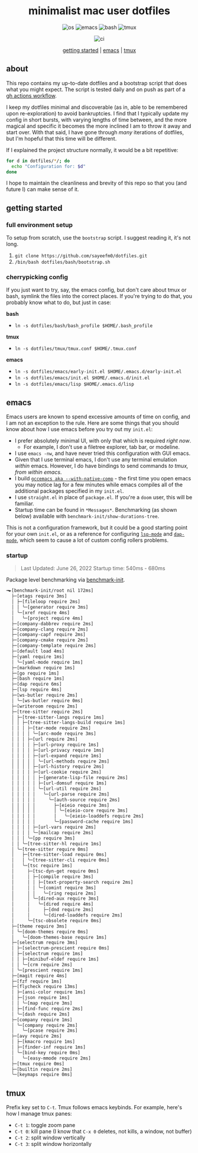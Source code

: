 <div align="center">

 # minimalist mac user dotfiles

 ![os](https://img.shields.io/badge/mac-434C5E?style=for-the-badge&labelColor=2E3440&logo=apple)
 ![emacs](https://img.shields.io/badge/emacs-81A1C1?style=for-the-badge&labelColor=2E3440&logo=gnuemacs&logoColor=white)
 ![bash](https://img.shields.io/badge/bash-7ebebd?style=for-the-badge&labelColor=2E3440&logo=gnubash&logoColor=white)
 ![tmux](https://img.shields.io/badge/tmux-A3BE8C?style=for-the-badge&labelColor=2E3440&logo=tmux&logoColor=white)
 
 ![ci](https://img.shields.io/github/workflow/status/sayeefm0/dotfiles/bootstrap?label=CI&logo=github&style=for-the-badge)
 
 [getting started](#getting-started) | [emacs](#emacs) | [tmux](#tmux)
 
</div>

## about

This repo contains my up-to-date dotfiles and a bootstrap script that does what you might expect. The script is tested daily and on push as part of a
[gh actions workflow](https://github.com/sayeefm0/dotfiles/actions). 

I keep my dotfiles minimal and discoverable (as in, able to be remembered upon re-exploration) to avoid bankruptcies. I find that
I typically update my config in short bursts, with varying lengths of time between, and the more magical and specific it becomes the more
inclined I am to throw it away and start over. With that said, I have gone through *many* iterations of dotfiles, but I'm hopeful that 
this time will be different.

If I explained the project structure normally, it would be a bit repetitive:
```bash
for d in dotfiles/*/; do
  echo "Configuration for: $d"
done
```

I hope to maintain the cleanliness and brevity of this repo so that you (and future I) can make sense of it.

## getting started

### full environment setup

To setup from scratch, use the `bootstrap` script. I suggest reading it, it's not long.

1. `git clone https://github.com/sayeefm0/dotfiles.git`
2. `/bin/bash dotfiles/bash/bootstrap.sh`

### cherrypicking config

If you just want to try, say, the emacs config, but don't care about tmux or bash, symlink the files into the correct places. 
If you're trying to do that, you probably know what to do, but just in case:

**bash**
- `ln -s dotfiles/bash/bash_profile $HOME/.bash_profile`

**tmux**
- `ln -s dotfiles/tmux/tmux.conf $HOME/.tmux.conf`

**emacs**
- `ln -s dotfiles/emacs/early-init.el $HOME/.emacs.d/early-init.el`
- `ln -s dotfiles/emacs/init.el $HOME/.emacs.d/init.el`
- `ln -s dotfiles/emacs/lisp $HOME/.emacs.d/lisp`

## emacs

Emacs users are known to spend excessive amounts of time on config, and I am not an exception
to the rule. Here are some things that you should know about how I use emacs before you try out my `init.el`:

- I prefer absolutely minimal UI, with only that which is required *right now*.
  - For example, I don't use a filetree explorer, tab bar, or modeline.
- I use `emacs -nw`, and have never tried this configuration with GUI emacs.
- Given that I use terminal emacs, I don't use any terminal emulation *within* emacs. However, I do have bindings to send commands *to tmux, from within emacs*.
- I build [`gccemacs aka --with-native-comp`](https://www.emacswiki.org/emacs/GccEmacs) - the first time you open emacs you may notice lag for a few minutes while emacs compiles all of the additional packages specified in my `init.el`.
- I use `straight.el` in place of `package.el`. If you're a `doom` user, this will be familiar. 
- Startup time can be found in `*Messages*`. Benchmarking (as shown below) available with `benchmark-init/show-durations-tree`.

This is not a configuration framework, but it could be a good starting point for your own `init.el`, or as a reference for 
configuring [`lsp-mode`](https://github.com/emacs-lsp/lsp-mode) and [`dap-mode`](https://github.com/emacs-lsp/dap-mode), 
which seem to cause a lot of custom config rollers problems.

### startup 

> Last Updated: June 26, 2022
> Startup time: 540ms - 680ms

Package level benchmarking via [benchmark-init](https://github.com/dholm/benchmark-init-el).

```bash
╼►[benchmark-init/root nil 172ms]
  ├─[etags require 3ms]
  │ ├─[fileloop require 2ms]
  │ │ ╰─[generator require 3ms]
  │ ╰─[xref require 4ms]
  │   ╰─[project require 4ms]
  ├─[company-dabbrev require 2ms]
  ├─[company-clang require 2ms]
  ├─[company-capf require 2ms]
  ├─[company-cmake require 2ms]
  ├─[company-template require 2ms]
  ├─[default load 4ms]
  ├─[yaml require 1ms]
  │ ╰─[yaml-mode require 1ms]
  ├─[markdown require 1ms]
  ├─[go require 1ms]
  ├─[bash require 1ms]
  ├─[dap require 6ms]
  ├─[lsp require 4ms]
  ├─[ws-butler require 2ms]
  │ ╰─[ws-butler require 0ms]
  ├─[writeroom require 2ms]
  ├─[tree-sitter require 2ms]
  │ ├─[tree-sitter-langs require 1ms]
  │ │ ├─[tree-sitter-langs-build require 1ms]
  │ │ │ ├─[tar-mode require 2ms]
  │ │ │ │ ╰─[arc-mode require 3ms]
  │ │ │ ├─[url require 2ms]
  │ │ │ │ ├─[url-proxy require 1ms]
  │ │ │ │ ├─[url-privacy require 1ms]
  │ │ │ │ ├─[url-expand require 1ms]
  │ │ │ │ │ ╰─[url-methods require 2ms]
  │ │ │ │ ├─[url-history require 2ms]
  │ │ │ │ ├─[url-cookie require 2ms]
  │ │ │ │ │ ├─[generate-lisp-file require 2ms]
  │ │ │ │ │ ├─[url-domsuf require 1ms]
  │ │ │ │ │ ╰─[url-util require 2ms]
  │ │ │ │ │   ╰─[url-parse require 2ms]
  │ │ │ │ │     ╰─[auth-source require 2ms]
  │ │ │ │ │       ├─[eieio require 3ms]
  │ │ │ │ │       │ ╰─[eieio-core require 3ms]
  │ │ │ │ │       │   ╰─[eieio-loaddefs require 2ms]
  │ │ │ │ │       ╰─[password-cache require 1ms]
  │ │ │ │ ├─[url-vars require 2ms]
  │ │ │ │ ╰─[mailcap require 2ms]
  │ │ │ ╰─[pp require 3ms]
  │ │ ╰─[tree-sitter-hl require 1ms]
  │ ╰─[tree-sitter require 0ms]
  │   ├─[tree-sitter-load require 0ms]
  │   │ ╰─[tree-sitter-cli require 0ms]
  │   ╰─[tsc require 1ms]
  │     ├─[tsc-dyn-get require 0ms]
  │     │ ├─[compile require 3ms]
  │     │ │ ├─[text-property-search require 2ms]
  │     │ │ ╰─[comint require 3ms]
  │     │ │   ╰─[ring require 2ms]
  │     │ ╰─[dired-aux require 3ms]
  │     │   ╰─[dired require 4ms]
  │     │     ├─[dnd require 2ms]
  │     │     ╰─[dired-loaddefs require 2ms]
  │     ╰─[tsc-obsolete require 0ms]
  ├─[theme require 3ms]
  │ ╰─[doom-themes require 0ms]
  │   ╰─[doom-themes-base require 1ms]
  ├─[selectrum require 3ms]
  │ ├─[selectrum-prescient require 0ms]
  │ ├─[selectrum require 1ms]
  │ │ ├─[minibuf-eldef require 1ms]
  │ │ ╰─[crm require 2ms]
  │ ╰─[prescient require 1ms]
  ├─[magit require 4ms]
  ├─[fzf require 1ms]
  ├─[flycheck require 13ms]
  │ ├─[ansi-color require 1ms]
  │ ├─[json require 1ms]
  │ │ ╰─[map require 3ms]
  │ ├─[find-func require 2ms]
  │ ╰─[dash require 2ms]
  ├─[company require 1ms]
  │ ╰─[company require 2ms]
  │   ╰─[pcase require 2ms]
  ├─[avy require 2ms]
  │ ├─[kmacro require 1ms]
  │ ├─[finder-inf require 1ms]
  │ ╰─[bind-key require 0ms]
  │   ╰─[easy-mmode require 2ms]
  ├─[tmux require 0ms]
  ├─[builtin require 2ms]
  ╰─[keymaps require 0ms]
```

## tmux

Prefix key set to `C-t`. Tmux follows emacs keybinds. For example, here's how I manage tmux panes:

- `C-t 1`: toggle zoom pane
- `C-t 0`: kill pane (I know that `C-x 0` deletes, not kills, a window, not buffer)
- `C-t 2`: split window vertically
- `C-t 3`: split window horizontally

